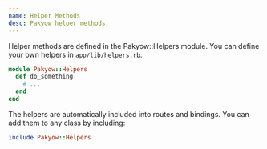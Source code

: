 ```yaml
---
name: Helper Methods
desc: Pakyow helper methods.
---
```


Helper methods are defined in the Pakyow::Helpers module. You can define your own helpers in `app/lib/helpers.rb`:

```ruby
module Pakyow::Helpers
  def do_something
    # ...
  end
end
```

The helpers are automatically included into routes and bindings. You can add them to any class by including:

```ruby
include Pakyow::Helpers
```
